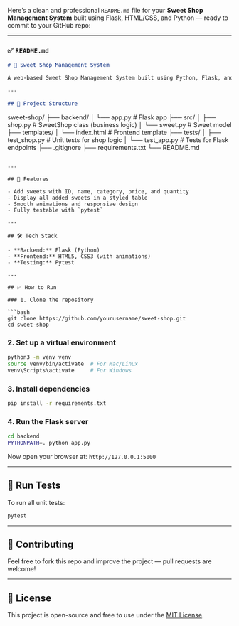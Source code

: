 Here’s a clean and professional `README.md` file for your **Sweet Shop Management System** built using Flask, HTML/CSS, and Python — ready to commit to your GitHub repo:

---

### ✅ `README.md`

```markdown
# 🍬 Sweet Shop Management System

A web-based Sweet Shop Management System built using Python, Flask, and HTML/CSS to manage sweets inventory — add, view, and organize sweets with an elegant interface and testable backend logic.

---

## 📁 Project Structure

```

sweet-shop/
├── backend/
│   └── app.py                # Flask app
├── src/
│   ├── shop.py               # SweetShop class (business logic)
│   └── sweet.py              # Sweet model
├── templates/
│   └── index.html            # Frontend template
├── tests/
│   ├── test\_shop.py          # Unit tests for shop logic
│   └── test\_app.py           # Tests for Flask endpoints
├── .gitignore
├── requirements.txt
└── README.md

````

---

## 🚀 Features

- Add sweets with ID, name, category, price, and quantity
- Display all added sweets in a styled table
- Smooth animations and responsive design
- Fully testable with `pytest`

---

## 🛠️ Tech Stack

- **Backend:** Flask (Python)
- **Frontend:** HTML5, CSS3 (with animations)
- **Testing:** Pytest

---

## ✅ How to Run

### 1. Clone the repository

```bash
git clone https://github.com/yourusername/sweet-shop.git
cd sweet-shop
````

### 2. Set up a virtual environment

```bash
python3 -m venv venv
source venv/bin/activate  # For Mac/Linux
venv\Scripts\activate     # For Windows
```

### 3. Install dependencies

```bash
pip install -r requirements.txt
```

### 4. Run the Flask server

```bash
cd backend
PYTHONPATH=. python app.py
```

Now open your browser at: `http://127.0.0.1:5000`

---

## 🧪 Run Tests

To run all unit tests:

```bash
pytest
```

---

## 🤝 Contributing

Feel free to fork this repo and improve the project — pull requests are welcome!

---

## 📄 License

This project is open-source and free to use under the [MIT License](LICENSE).

```

